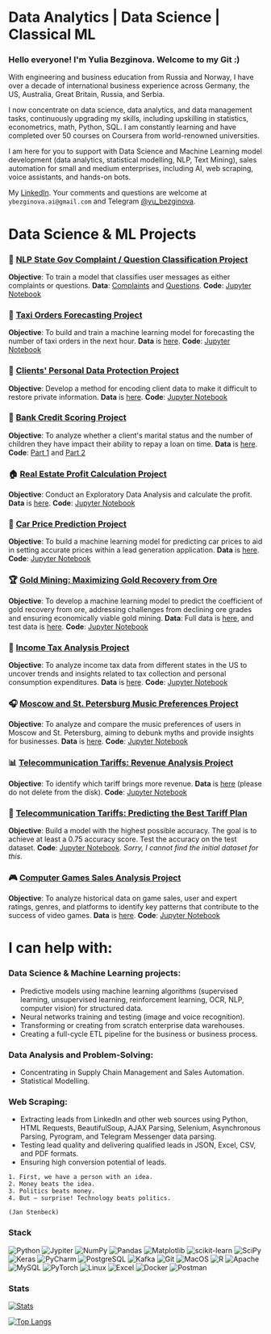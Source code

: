 # Data Analytics | Data Science | Classical ML

### Hello everyone! I'm Yulia Bezginova. Welcome to my Git :)

With engineering and business education from Russia and Norway, I have over a decade of international business experience across Germany, the US, Australia, Great Britain, Russia, and Serbia. 

I now concentrate on data science, data analytics, and data management tasks, continuously upgrading my skills, including upskilling in statistics, econometrics, math, Python, SQL. I am constantly learning and have completed over 50 courses on Coursera from world-renowned universities.

I am here for you to support with Data Science and Machine Learning model development (data analytics, statistical modelling, NLP, Text Mining), sales automation for small and medium enterprises, including AI, web scraping, voice assistants, and hands-on bots.

My [LinkedIn](https://www.linkedin.com/in/yuliabezginova/). Your comments and questions are welcome at `ybezginova.ai@gmail.com` and Telegram [@yu_bezginova](https://t.me/ybezginova).

# Data Science & ML Projects

### 📝 [NLP State Gov Complaint / Question Classification Project](https://github.com/ybezginova2016/NLP_GovComplaintQuestionClassification/blob/main/README.md)
**Objective**: To train a model that classifies user messages as either complaints or questions.
**Data**: [Complaints](https://github.com/ybezginova2016/NLP_GovComplaintQuestionClassification/blob/main/questions_test.csv) and [Questions](https://github.com/ybezginova2016/NLP_GovComplaintQuestionClassification/blob/main/questions_test.csv).
**Code**: [Jupyter Notebook](https://github.com/ybezginova2016/NLP_GovComplaintQuestionClassification/blob/main/main.ipynb)


### 🚖 [Taxi Orders Forecasting Project](https://github.com/ybezginova2016/03_LA_TaxiOrders/blob/main/README.md)
**Objective**: To build and train a machine learning model for forecasting the number of taxi orders in the next hour.
**Data** is [here](https://github.com/ybezginova2016/03_LA_TaxiOrders/blob/main/taxi.csv).
**Code**: [Jupyter Notebook](https://github.com/ybezginova2016/03_LA_TaxiOrders/blob/main/03_LA_taxi_orders_main.ipynb)


### 🔐 [Clients' Personal Data Protection Project](https://github.com/ybezginova2016/01_LA_CustomerDataProtection/blob/main/README.md)
**Objective**: Develop a method for encoding client data to make it difficult to restore private information.
**Data** is [here](https://github.com/ybezginova2016/01_LA_CustomerDataProtection/blob/main/insurance.csv).
**Code**: [Jupyter Notebook](https://github.com/ybezginova2016/01_LA_CustomerDataProtection/blob/main/01_LA_main_CustomerDataProtection.ipynb)


### 🏦 [Bank Credit Scoring Project](https://github.com/ybezginova2016/DA_2_bank-credit-scoring/blob/main/README.md)
**Objective**: To analyze whether a client's marital status and the number of children they have impact their ability to repay a loan on time.
**Data** is [here](https://github.com/ybezginova2016/DA_2_bank-credit-scoring/blob/main/data_bank_scoring_project.csv).
**Code**: [Part 1](https://github.com/ybezginova2016/DA_2_bank-credit-scoring/blob/main/data%20cleaning%20(part%201).ipynb) and [Part 2](https://github.com/ybezginova2016/DA_2_bank-credit-scoring/blob/main/data%20analysis%20(part%202).ipynb)


### 🏠 [Real Estate Profit Calculation Project](https://github.com/ybezginova2016/06_DA_RealEstateProfitCalculation/blob/main/README.md)
**Objective**: Conduct an Exploratory Data Analysis and calculate the profit.
**Data** is [here](https://github.com/ybezginova2016/06_DA_RealEstateProfitCalculation/blob/main/yandex_realty_data.csv).
**Code**: [Jupyter Notebook](https://github.com/ybezginova2016/06_DA_RealEstateProfitCalculation/blob/main/preprocessing_eda.ipynb)


### 🚗 [Car Price Prediction Project](https://github.com/ybezginova2016/02_LA_CarPricePrediction/blob/main/README.md)
**Objective**: To build a machine learning model for predicting car prices to aid in setting accurate prices within a lead generation application.
**Data** is [here](https://github.com/ybezginova2016/02_LA_CarPricePrediction/blob/main/autos.csv).
**Code**: [Jupyter Notebook](https://github.com/ybezginova2016/02_LA_CarPricePrediction/blob/main/car_price_main.ipynb)


### 🏆 [Gold Mining: Maximizing Gold Recovery from Ore](https://github.com/ybezginova2016/04_ML_GoldMining_ToMaximizeAGoldRecoveryFromOre/blob/main/README.md)
**Objective**: To develop a machine learning model to predict the coefficient of gold recovery from ore, addressing challenges from declining ore grades and ensuring economically viable gold mining.
**Data**: Full data is [here](https://github.com/ybezginova2016/04_ML_GoldMining_ToMaximizeAGoldRecoveryFromOre/blob/main/gold_recovery_full_new.csv), and test data is [here](https://github.com/ybezginova2016/04_ML_GoldMining_ToMaximizeAGoldRecoveryFromOre/blob/main/gold_recovery_test_new.csv).
**Code**: [Jupyter Notebook](https://github.com/ybezginova2016/04_ML_GoldMining_ToMaximizeAGoldRecoveryFromOre/blob/main/04_ML_GoldMining_main.ipynb)


### 💼 [Income Tax Analysis Project](https://github.com/ybezginova2016/DA_5_US_income_tax/blob/main/README.md)
**Objective**: To analyze income tax data from different states in the US to uncover trends and insights related to tax collection and personal consumption expenditures.
**Data** is [here](https://github.com/ybezginova2016/DA_5_US_income_tax/blob/main/income_tax_US_082022.xlsx).
**Code**: [Jupyter Notebook](https://github.com/ybezginova2016/DA_5_US_income_tax/blob/main/income_tax_main_YBezginova.ipynb)


### 🎧 [Moscow and St. Petersburg Music Preferences Project](https://github.com/ybezginova2016/DA_1_MSK_SPb_music_project/blob/main/README.md)
**Objective**: To analyze and compare the music preferences of users in Moscow and St. Petersburg, aiming to debunk myths and provide insights for businesses.
**Data** is [here](https://github.com/ybezginova2016/DA_1_MSK_SPb_music_project/blob/main/yandex_music_project.csv).
**Code**: [Jupyter Notebook](https://github.com/ybezginova2016/DA_1_MSK_SPb_music_project/blob/main/msk_spb_music_project.ipynb)


### 📊 [Telecommunication Tariffs: Revenue Analysis Project](https://github.com/ybezginova2016/03_DA_Telecommunication_SmartUltra/blob/main/README.md)
**Objective**: To identify which tariff brings more revenue.
**Data** is [here](https://drive.google.com/drive/folders/1KG84Fb9jK1GOjNAKyCvh8tKarVDr2qwR?usp=sharing) (please do not delete from the disk).
**Code**: [Jupyter Notebook](https://github.com/ybezginova2016/03_DA_Telecommunication_SmartUltra/blob/main/main_Telecom_SmartUltra.ipynb)


### 📡 [Telecommunication Tariffs: Predicting the Best Tariff Plan](https://github.com/ybezginova2016/ML_1_telecommunications_tariffs/blob/main/README.md)
**Objective**: Build a model with the highest possible accuracy. The goal is to achieve at least a 0.75 accuracy score. Test the accuracy on the test dataset.
**Code**: [Jupyter Notebook](https://github.com/ybezginova2016/ML_1_telecommunications_tariffs/blob/main/ML_telecommunications.ipynb). *Sorry, I cannot find the initial dataset for this.*


### 🎮 [Computer Games Sales Analysis Project](https://github.com/ybezginova2016/DA_6_Computer_Games/blob/main/README.md)
**Objective**: To analyze historical data on game sales, user and expert ratings, genres, and platforms to identify key patterns that contribute to the success of video games.
**Data** is [here](https://github.com/ybezginova2016/DA_6_Computer_Games/blob/main/games.csv).
**Code**: [Jupyter Notebook](https://github.com/ybezginova2016/DA_6_Computer_Games/blob/main/games_main.ipynb)

# I can help with:

### Data Science & Machine Learning projects:
- Predictive models using machine learning algorithms (supervised learning, unsupervised learning, reinforcement learning, OCR, NLP, computer vision) for structured data.
- Neural networks training and testing (image and voice recognition).
- Transforming or creating from scratch enterprise data warehouses.
- Creating a full-cycle ETL pipeline for the business or business process.

### Data Analysis and Problem-Solving:
- Concentrating in Supply Chain Management and Sales Automation.
- Statistical Modelling.

### Web Scraping:
- Extracting leads from LinkedIn and other web sources using Python, HTML Requests, BeautifulSoup, AJAX Parsing, Selenium, Asynchronous Parsing, Pyrogram, and Telegram Messenger data parsing.
- Testing lead quality and delivering qualified leads in JSON, Excel, CSV, and PDF formats.
- Ensuring high conversion potential of leads.

```
1. First, we have a person with an idea. 
2. Money beats the idea. 
3. Politics beats money. 
4. But – surprise! Technology beats politics. 

(Jan Stenbeck)
```
### Stack
![Python](https://img.shields.io/badge/Python-14354C?style=for-the-badge&logo=python&logoColor=white)
![Jypiter](https://img.shields.io/badge/Jupyter-%23F37626.svg?style=for-the-badge&logo=Jupyter&logoColor=white)
![NumPy](https://img.shields.io/badge/numpy%20-%23013243.svg?&style=for-the-badge&logo=numpy&logoColor=white)
![Pandas](https://img.shields.io/badge/pandas%20-%23150458.svg?&style=for-the-badge&logo=pandas&logoColor=white)
![Matplotlib](https://img.shields.io/badge/Matplotlib-%238DD6F9.svg?style=for-the-badge&logo=Matplotlib&logoColor=black)
![scikit-learn](https://img.shields.io/badge/scikit--learn-%23F7931E.svg?style=for-the-badge&logo=scikit-learn&logoColor=white)
![SciPy](https://img.shields.io/badge/SciPy-%230C55A5.svg?style=for-the-badge&logo=scipy&logoColor=%white)
![Keras](https://img.shields.io/badge/Keras%20-%23D00000.svg?&style=for-the-badge&logo=Keras&logoColor=white)
![PyCharm](https://img.shields.io/badge/PyCharm-000000.svg?&style=for-the-badge&logo=PyCharm&logoColor=white)
![PostgreSQL](https://img.shields.io/badge/PostgreSQL-316192?style=for-the-badge&logo=postgresql&logoColor=white)
![Kafka](https://img.shields.io/badge/kafka-000000?style=for-the-badge&logo=apache-kafka&logoColor=white)
![Git](https://img.shields.io/badge/git-%23F05033.svg?style=for-the-badge&logo=git&logoColor=white)
![MacOS](https://img.shields.io/badge/mac%20os-000000?style=for-the-badge&logo=apple&logoColor=white)
![R](https://img.shields.io/badge/r-%23276DC3.svg?style=for-the-badge&logo=r&logoColor=white)
![Apache](https://img.shields.io/badge/apache-%23D42029.svg?style=for-the-badge&logo=apache&logoColor=white)
![MySQL](https://img.shields.io/badge/mysql-%2300f.svg?style=for-the-badge&logo=mysql&logoColor=white)
![PyTorch](https://img.shields.io/badge/PyTorch-%23EE4C2C.svg?style=for-the-badge&logo=PyTorch&logoColor=white)
![Linux](https://img.shields.io/badge/Linux-FCC624?style=for-the-badge&logo=linux&logoColor=black)
![Excel](https://img.shields.io/badge/Microsoft_Excel-217346?style=for-the-badge&logo=microsoft-excel&logoColor=white)
![Docker](https://img.shields.io/badge/docker-%230db7ed.svg?style=for-the-badge&logo=docker&logoColor=white)
![Postman](https://img.shields.io/badge/Postman-FF6C37?style=for-the-badge&logo=postman&logoColor=red)

### Stats
[![Stats](https://github-readme-stats.vercel.app/api?username=ybezginova2016&hide=stars,contribs&theme=gotham&show_icons=true&count_private=true)](https://github.com/ybezginova2016/github-readme-stats)

[![Top Langs](https://github-readme-stats.vercel.app/api/top-langs/?username=ybezginova2016&layout=compact&theme=gotham)](https://github.com/ybezginova2016/github-readme-stats)
